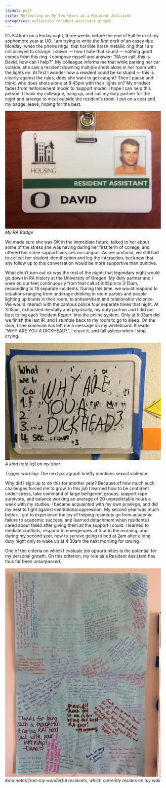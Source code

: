 ```yaml
---
layout: post
title: Reflecting on My Two Years as a Resident Assistant
categories: reflection resident-assistant growth
---
```


It’s 8:45pm on a Friday night, three weeks before the end of Fall term of my sophomore year at UO. I am trying to write the first draft of an essay due Monday, when the phone rings, that horrible harsh metallic ring that I am not allowed to change. I shiver — how I hate that sound — nothing good comes from this ring. I compose myself and answer: “RA on call, this is David, how can I help?”. <!--more--> My colleague informs me that while parking her car outside, she saw a resident downing multiple shots alone in her room with the lights on. At first I wonder how a resident could be so stupid — this is clearly against the rules, does she want to get caught? Then I pause and think: who does shots alone at 8:45pm with their lights on? My mindset fades from ‘enforcement mode’ to ‘support mode’: I hope I can help this person. I thank my colleague, hang up, and call my duty partner for the night and arrange to meet outside the resident’s room. I put on a coat and my badge, leave, hoping for the best.

![My RA Badge](/images/badge.jpg)
*My RA Badge*

We made sure she was OK in the immediate future, talked to her about some of the stress she was having during her first term of college, and offered her some support services on campus. As per protocol, we still had to collect her student identification and log the interaction, but knew that any follow up to this conversation would be more supportive than punitive. 

What didn’t turn out ok was the rest of the night: that legendary night would go down in RA history at the University of Oregon. My duty partner and I were on our feet continuously from that call at 8:45pm to 3:15am, responding to 19 separate incidents. During this time, we would respond to situations ranging from underage drinking in room parties and people lighting up blunts in their room, to antisemitism and relationship violence. We would interact with the campus police four separate times that night. At 3:15am, exhausted mentally and physically, my duty partner and I did our best to log each ‘Incident Report’ into the online system. Only at 5:03am did we finish the last IR, and I stumble back to my room to go to sleep. On the door, I see someone has left me a message on my whiteboard. It reads: “WHY ARE YOU A DICKHEAD?”. I erase it, and fall asleep when I stop crying.

![Whiteboard with “WHY ARE YOU A DICKHEAD?” written on it](/images/dickhead.jpg)
*A kind note left on my door*

*Trigger warning:* The next paragraph briefly mentions sexual violence.

Why did I sign up to do this for another year? Because of how much such challenges forced me to grow. In this job I learned how to be confident under stress, take command of large belligerent groups, support rape survivors, and balance working an average of 20 unpredictable hours a week with my studies. I became acquainted with my own privilege, and did my best to fight against institutional oppression. My second year was much better. I got to experience the joy of helping residents go from academic failure to academic success, and learned detachment when residents I cared about failed after giving them all the support I could. I learned to mediate conflicts, respond to emergencies at four in the morning, and during my second year, how to survive going to bed at 2am after a long duty night only to wake up at 4:30am the next morning for rowing.

One of the criteria on which I evaluate job opportunities is the potential for my personal growth. On this criterion, my role as a Resident Assistant has thus far been unsurpassed. 

![Kind notes from my residents](/images/thanks-david.jpg)
*Kind notes from my wonderful residents, which currently resides on my wall*

